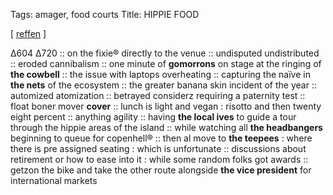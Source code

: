 Tags: amager, food courts
Title: HIPPIE FOOD
  
[ [reffen](https://maps.app.goo.gl/YYrb1p2Jm5JaxJBm7) ]

Δ604 Δ720 :: on the fixie® directly to the venue :: undisputed undistributed :: eroded cannibalism :: one minute of **gomorrons** on stage at the ringing of **the cowbell** ::  the issue with laptops overheating ::  capturing the naïve in **the nets** of the ecosystem :: the greater banana skin incident of the year :: automized atomization ::  betrayed considerz requiring a paternity test :: float boner mover **cover** :: lunch is light and vegan : risotto and then twenty eight percent :: anything agility :: having **the local ives** to guide a tour through the hippie areas of the island :: while watching all **the headbangers** beginning to queue for copenhell® :: then al move to **the teepees** : where there is pre assigned seating : which is unfortunate :: discussions about retirement or how to ease into it : while some random folks got awards :: getzon the bike and take the other route alongside **the vice president** for international markets  
<!--stackedit_data:eyJoaXN0b3J5IjpbMTc4OTEwMjEz MCwtOTc0NjY0NTI1XX00=
-->